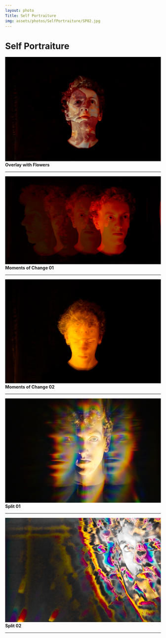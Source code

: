 ```yaml
---
layout: photo
Title: Self Portraiture
img: assets/photos/SelfPortraiture/SP02.jpg
---
```


# Self Portraiture
 
![Picture](/assets/photos/SelfPortraiture/SP01.jpg) 
 **Overlay with Flowers**

---

![Picture](/assets/photos/SelfPortraiture/SP02.jpg)
 **Moments of Change 01**

---

![Picture](/assets/photos/SelfPortraiture/SP03.jpg)
 **Moments of Change 02**

---

![Picture](/assets/photos/SelfPortraiture/SP04.jpg)
 **Split 01**

---

![Picture](/assets/photos/SelfPortraiture/SP05.jpg)
 **Split 02**

---
